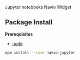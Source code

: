 Jupyter notebooks Navio Widget

Package Install
---------------

**Prerequisites**
- [node](http://nodejs.org/)

```bash
npm install --save navio-jupyter
```
